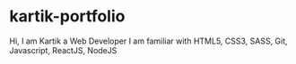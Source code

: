 # kartik-portfolio

Hi, I am Kartik a Web Developer
I am familiar with HTML5, CSS3, SASS, Git, Javascript, ReactJS, NodeJS

